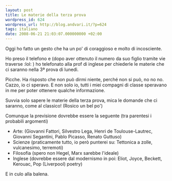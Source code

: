 ```yaml
---
layout: post
title: Le materie della terza prova
wordpress_id: 624
wordpress_url: http://blog.andvari.it/?p=624
tags: italiano
date: 2008-06-21 21:03:07.000000000 +02:00
---
```

Oggi ho fatto un gesto che ha un po' di coraggioso e molto di incosciente.

Ho preso il telefono e (dopo aver ottenuto il numero da suo figlio tramite vie traverse :lol: ) ho telefonato alla prof di inglese per chiederle le materie che ci saranno nella 3ª prova di lunedì.

Picche. Ha risposto che non può dirmi niente, perché non si può, no no no. Cazzo, io ci speravo. E non solo io, tutti i miei compagni di classe speravano in me per poter ottenere qualche informazione.

Suvvia solo sapere le materie della terza prova, mica le domande che ci saranno, come al classico! (Rosico un bel po')

Comunque la previsione dovrebbe essere la seguente (tra parentesi i probabili argomenti)
<ul>
	<li>Arte: (Giovanni Fattori, Silvestro Lega, Henri de Toulouse-Lautrec, Giovanni Segantini, Pablo Picasso, Renato Guttuso)</li>
	<li>Scienze (praticamente tutto, io però punterei su: Tettonica a zolle, vulcanesimo, terremoti)</li>
	<li>Filosofia (spero non Hegel, Marx sarebbe l'ideale)</li>
	<li>Inglese (dovrebbe essere dal modernismo in poi: Eliot, Joyce, Beckett, Kerouac, Pop (Liverpool) poetry)</li>
</ul>
E in culo alla balena.
